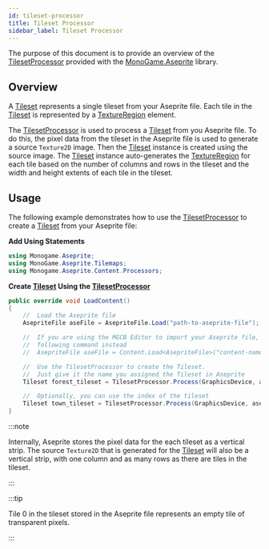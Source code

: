 ```yaml
---
id: tileset-processor
title: Tileset Processor
sidebar_label: Tileset Processor
---
```


The purpose of this document is to provide an overview of the [TilesetProcessor](../api/MonoGame.Aseprite/Content/Processors/TilesetProcessor/TilesetProcessor.md) provided with the [MonoGame.Aseprite](../api/MonoGame.Aseprite/MonoGame.Aseprite.md) library.

## Overview

A [Tileset](../api/MonoGame.Aseprite/Tilemaps/Tileset/Tileset.md) represents a single tileset from your Aseprite file. Each tile in the [Tileset](../api/MonoGame.Aseprite/Tilemaps/Tileset/Tileset.md) is represented by a [TextureRegion](../api/MonoGame.Aseprite/TextureRegion/TextureRegion.md) element.

The [TilesetProcessor](../api/MonoGame.Aseprite/Content/Processors/TilesetProcessor/TilesetProcessor.md) is used to process a [Tileset](../api/MonoGame.Aseprite/Tilemaps/Tileset/Tileset.md) from you Aseprite file. To do this, the pixel data from the tileset in the Aseprite file is used to generate a source `Texture2D` image. Then the [Tileset](../api/MonoGame.Aseprite/Tilemaps/Tileset/Tileset.md) instance is created using the source image. The [Tileset](../api/MonoGame.Aseprite/Tilemaps/Tileset/Tileset.md) instance auto-generates the [TextureRegion](../api/MonoGame.Aseprite/TextureRegion/TextureRegion.md) for each tile based on the number of columns and rows in the tileset and the width and height extents of each tile in the tileset.

## Usage

The following example demonstrates how to use the [TilesetProcessor](../api/MonoGame.Aseprite/Content/Processors/TilesetProcessor/TilesetProcessor.md) to create a [Tileset](../api/MonoGame.Aseprite/Tilemaps/Tileset/Tileset.md) from your Aseprite file:

**Add Using Statements**

```cs
using Monogame.Aseprite;
using MonoGame.Aseprite.Tilemaps;
using Monogame.Aseprite.Content.Processors;
```

**Create [Tileset](../api/MonoGame.Aseprite/Tilemaps/Tileset/Tileset.md) Using the [TilesetProcessor](../api/MonoGame.Aseprite/Content/Processors/TilesetProcessor/TilesetProcessor.md)**

```cs
public override void LoadContent()
{
    //  Load the Aseprite file
    AsepriteFile aseFile = AsepriteFile.Load("path-to-aseprite-file");

    //  If you are using the MGCB Editor to import your Aseprite file, use the
    //  following command instead
    //  AsepriteFile aseFile = Content.Load<AsepriteFile>("content-name");

    //  Use the TilesetProcessor to create the Tileset.
    //  Just give it the name you assigned the Tileset in Aseprite
    Tileset forest_tileset = TilesetProcessor.Process(GraphicsDevice, aseFile, tilesetName: "forest");

    //  Optionally, you can use the index of the tileset
    Tileset town_tileset = TilesetProcessor.Process(GraphicsDevice, aseFile, tilesetIndex: 1);
}
```

:::note

Internally, Aseprite stores the pixel data for the each tileset as a vertical strip. The source `Texture2D` that is generated for the [Tileset](../api/MonoGame.Aseprite/Tilemaps/Tileset/Tileset.md) will also be a vertical strip, with one column and as many rows as there are tiles in the tileset.

:::

:::tip

Tile 0 in the tileset stored in the Aseprite file represents an empty tile of transparent pixels.

:::
